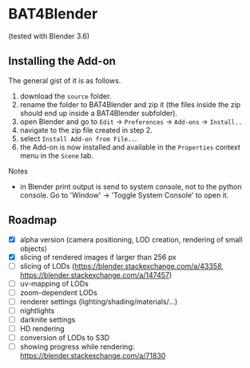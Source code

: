 # BAT4Blender

(tested with Blender 3.6)

## Installing the Add-on
The general gist of it is as follows.
1. download the `source` folder.
2. rename the folder to BAT4Blender and zip it (the files inside the zip should end up inside a BAT4Blender subfolder).
3. open Blender and go to `Edit` -> `Preferences` -> `Add-ons` -> `Install..`
4. navigate to the zip file created in step 2.
5. select `Install Add-on from File..`.
6. the Add-on is now installed and available in the `Properties` context menu in the `Scene` tab.

Notes
- in Blender print output is send to system console, not to the python console. Go to 'Window' -> 'Toggle System Console' to open it.

## Roadmap

- [x] alpha version (camera positioning, LOD creation, rendering of small objects)
- [x] slicing of rendered images if larger than 256 px
- [ ] slicing of LODs (https://blender.stackexchange.com/a/43358, https://blender.stackexchange.com/a/147457)
- [ ] uv-mapping of LODs
- [ ] zoom-dependent LODs
- [ ] renderer settings (lighting/shading/materials/…)
- [ ] nightlights
- [ ] darknite settings
- [ ] HD rendering
- [ ] conversion of LODs to S3D
- [ ] showing progress while rendering: https://blender.stackexchange.com/a/71830
